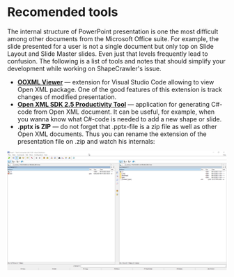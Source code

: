 # Recomended tools
The internal structure of PowerPoint presentation is one the most difficult among other documents from the Microsoft Office suite. For example, the slide presented for a user is not a single document but only top on Slide Layout and Slide Master slides. Even just that levels frequently lead to confusion. The following is a list of tools and notes that should simplify your development while working on ShapeCrawler's issue.

- **[OOXML Viewer](https://marketplace.visualstudio.com/items?itemName=yuenm18.ooxml-viewer)** — extension for Visual Studio Code allowing to view Open XML package. One of the good features of this extension is track changes of modified presentation.
- **[Open XML SDK 2.5 Productivity Tool](https://github.com/OfficeDev/Open-XML-SDK/releases/tag/v2.5)** — application for generating C#-code from Open XML document. It can be useful, for example, when you wanna know what C#-code is needed to add a new shape or slide.
- **.pptx is ZIP** — do not forget that .pptx-file is a zip file as well as other Open XML documents. Thus you can rename the extension of the presentation file on .zip and watch his internals:

![.pptx is zip](/resources/pptx_is_zip.gif)
